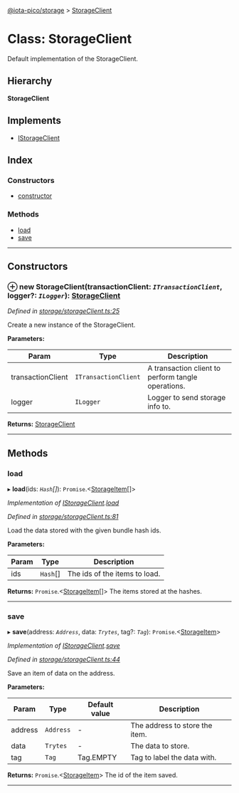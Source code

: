 [@iota-pico/storage](../README.md) > [StorageClient](../classes/storageclient.md)

# Class: StorageClient

Default implementation of the StorageClient.

## Hierarchy

**StorageClient**

## Implements

* [IStorageClient](../interfaces/istorageclient.md)

## Index

### Constructors

* [constructor](storageclient.md#constructor)

### Methods

* [load](storageclient.md#load)
* [save](storageclient.md#save)

---

## Constructors

<a id="constructor"></a>

### ⊕ **new StorageClient**(transactionClient: *`ITransactionClient`*, logger?: *`ILogger`*): [StorageClient](storageclient.md)

*Defined in [storage/storageClient.ts:25](https://github.com/iota-pico/storage/blob/2e37eb2/src/storage/storageClient.ts#L25)*

Create a new instance of the StorageClient.

**Parameters:**

| Param | Type | Description |
| ------ | ------ | ------ |
| transactionClient | `ITransactionClient`   |  A transaction client to perform tangle operations. |
| logger | `ILogger`   |  Logger to send storage info to. |

**Returns:** [StorageClient](storageclient.md)

---

## Methods

<a id="load"></a>

###  load

▸ **load**(ids: *`Hash`[]*): `Promise`.<[StorageItem](storageitem.md)[]>

*Implementation of [IStorageClient](../interfaces/istorageclient.md).[load](../interfaces/istorageclient.md#load)*

*Defined in [storage/storageClient.ts:81](https://github.com/iota-pico/storage/blob/2e37eb2/src/storage/storageClient.ts#L81)*

Load the data stored with the given bundle hash ids.

**Parameters:**

| Param | Type | Description |
| ------ | ------ | ------ |
| ids | `Hash`[]   |  The ids of the items to load. |

**Returns:** `Promise`.<[StorageItem](storageitem.md)[]>
The items stored at the hashes.

___

<a id="save"></a>

###  save

▸ **save**(address: *`Address`*, data: *`Trytes`*, tag?: *`Tag`*): `Promise`.<[StorageItem](storageitem.md)>

*Implementation of [IStorageClient](../interfaces/istorageclient.md).[save](../interfaces/istorageclient.md#save)*

*Defined in [storage/storageClient.ts:44](https://github.com/iota-pico/storage/blob/2e37eb2/src/storage/storageClient.ts#L44)*

Save an item of data on the address.

**Parameters:**

| Param | Type | Default value | Description |
| ------ | ------ | ------ | ------ |
| address | `Address`  | - |   The address to store the item. |
| data | `Trytes`  | - |   The data to store. |
| tag | `Tag`  |  Tag.EMPTY |   Tag to label the data with. |

**Returns:** `Promise`.<[StorageItem](storageitem.md)>
The id of the item saved.

___

